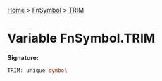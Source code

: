 [Home](../../../index.md) &gt; [FnSymbol](../../fnsymbol.md) &gt; [TRIM](./trim.md)

# Variable FnSymbol.TRIM


<b>Signature:</b>

```typescript
TRIM: unique symbol
```
